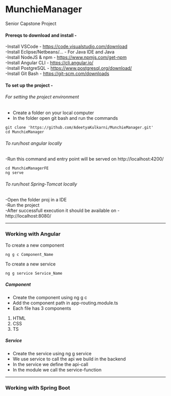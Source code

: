 # MunchieManager
Senior Capstone Project

#### Prereqs to download and install -


-Install VSCode - https://code.visualstudio.com/download  
-Install Eclipse/Netbeans/... - For Java IDE and Java  
-Install NodeJS & npm - https://www.npmjs.com/get-npm  
-Install Angular CLI - https://cli.angular.io/  
-Install PostgreSQL - https://www.postgresql.org/download/  
-Install Git Bash - https://git-scm.com/downloads  


#### To set up the project - 

###### For setting the project environment 
- Create a folder on your local computer
- In the folder open git bash and run the commands
```
git clone 'https://github.com/AdeetyaKulkarni/MunchieManager.git'
cd MunchieManager
```

###### To run/host angular locally 
-Run this command and entry point will be served on http://localhost:4200/
```
cd MunchieManagerFE
ng serve
```

###### To run/host Spring-Tomcat locally
-Open the folder proj in a IDE  
-Run the project  
-After successfull execution it should be available on - http://localhost:8080/  


***

### Working with Angular

To create a new component 
```
ng g c Component_Name
```

To create a new service
```
ng g service Service_Name
```

##### Component
- Create the component using ng g c  
- Add the component path in app-routing.module.ts
- Each file has 3 components  
1) HTML  
2) CSS  
3) TS  

##### Service
- Create the service using ng g service  
- We use service to call the api we build in the backend  
- In the service we define the api-call  
- In the module we call the service-function  


***


### Working with Spring Boot



